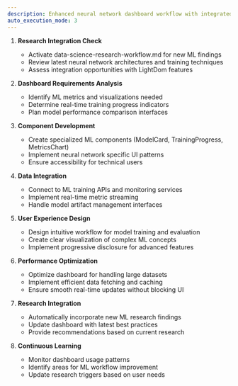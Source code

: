 ```yaml
---
description: Enhanced neural network dashboard workflow with integrated data science research and continuous learning
auto_execution_mode: 3
---
```


1. **Research Integration Check**
   - Activate data-science-research-workflow.md for new ML findings
   - Review latest neural network architectures and training techniques
   - Assess integration opportunities with LightDom features

2. **Dashboard Requirements Analysis**
   - Identify ML metrics and visualizations needed
   - Determine real-time training progress indicators
   - Plan model performance comparison interfaces

3. **Component Development**
   - Create specialized ML components (ModelCard, TrainingProgress, MetricsChart)
   - Implement neural network specific UI patterns
   - Ensure accessibility for technical users

4. **Data Integration**
   - Connect to ML training APIs and monitoring services
   - Implement real-time metric streaming
   - Handle model artifact management interfaces

5. **User Experience Design**
   - Design intuitive workflow for model training and evaluation
   - Create clear visualization of complex ML concepts
   - Implement progressive disclosure for advanced features

6. **Performance Optimization**
   - Optimize dashboard for handling large datasets
   - Implement efficient data fetching and caching
   - Ensure smooth real-time updates without blocking UI

7. **Research Integration**
   - Automatically incorporate new ML research findings
   - Update dashboard with latest best practices
   - Provide recommendations based on current research

8. **Continuous Learning**
   - Monitor dashboard usage patterns
   - Identify areas for ML workflow improvement
   - Update research triggers based on user needs